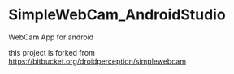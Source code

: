 SimpleWebCam_AndroidStudio
==========================

WebCam App for android

this project is forked from https://bitbucket.org/droidperception/simplewebcam


